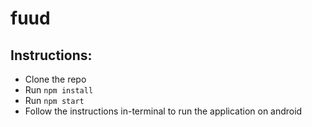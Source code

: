 # fuud
## Instructions:
- Clone the repo
- Run `npm install`
- Run `npm start`
- Follow the instructions in-terminal to run the application on android
